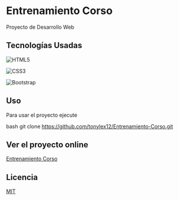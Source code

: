 # Entrenamiento Corso

Proyecto de Desarrollo Web

## Tecnologías Usadas
![HTML5](https://img.shields.io/badge/html5-%23E34F26.svg?style=for-the-badge&logo=html5&logoColor=white)

![CSS3](https://img.shields.io/badge/css3-%231572B6.svg?style=for-the-badge&logo=css3&logoColor=white)

![Bootstrap](https://img.shields.io/badge/bootstrap-%238511FA.svg?style=for-the-badge&logo=bootstrap&logoColor=white)



## Uso

Para usar el proyecto ejecute

bash
  git clone https://github.com/tonylex12/Entrenamiento-Corso.git


## Ver el proyecto online

[Entrenamiento Corso](https://entrenamiento-corso.netlify.app/)


## Licencia

[MIT](https://choosealicense.com/licenses/mit/)
